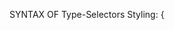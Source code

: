 SYNTAX OF Type-Selectors Styling:
<element> { <style>: <properties>; }

#1: you can style the elements inside the <head> of the HTML document.
like this:
        p {
            text-align: center;
        }

        or you can group so many with a single styling form like this:
        h1, h2, p {
            text-align: center;
        }

#2: You have styled three elements by writing CSS inside the style tags. This works, but since there will be many more styles, it's best to put all the styles in a separate file and link to it.
We have created a separate styles.css file for you and switched the editor view to that file. You can change between files with the tabs at the top of the editor.

#3: HOW TO LINK THE CSS TO HTML?
inside the <head> of the HTML document, use the self-closing <link> with its two attributes set to:
    1. href="<the directory of your CSS file>"
    2. rel="stylesheet"

DONE! :)

#4: For the styling of the page to look similar on MOBILE as it does on a DESKTOP or LAPTOP, you need to add a meta element with a special content attribute.
<meta name="viewport" content="width=device-width, initial-scale=1.0">

#5: <div> element is mainly used for designing Layout purposes unlike unlike the other content elements you have used so far.
up until now, move all the body parts, into a <div> element.

we can style the <div> separately so that this DIV element is only affected with our style. like:
div {
    width: 300px; (or we can say 80% which means 80% of the PARENT ELEMENT, so that if the parent is BODY ....)
    background-color: burlywood; 
}
for now, for centering the <div> element inside its PARENT which is <body>, we use this:
div {
    ...
    margin-left: auto;
    margin-right: auto;
}

#6: Syntax of Class-Selector Styling: .class-name { styles }
first you have to define your let's say <div> element a Class name:
    <div class="menu"> for example.
    then inside your CSS:
    .menu {
        ...
    }